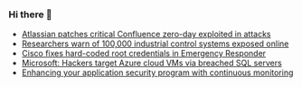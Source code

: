 ### Hi there 👋

<!--START_SECTION:feed-->
* [Atlassian patches critical Confluence zero-day exploited in attacks](https://www.bleepingcomputer.com/news/security/atlassian-patches-critical-confluence-zero-day-exploited-in-attacks/)
* [Researchers warn of 100,000 industrial control systems exposed online](https://www.bleepingcomputer.com/news/security/researchers-warn-of-100-000-industrial-control-systems-exposed-online/)
* [Cisco fixes hard-coded root credentials in Emergency Responder](https://www.bleepingcomputer.com/news/security/cisco-fixes-hard-coded-root-credentials-in-emergency-responder/)
* [Microsoft: Hackers target Azure cloud VMs via breached SQL servers](https://www.bleepingcomputer.com/news/security/microsoft-hackers-target-azure-cloud-vms-via-breached-sql-servers/)
* [Enhancing your application security program with continuous monitoring](https://www.bleepingcomputer.com/news/security/enhancing-your-application-security-program-with-continuous-monitoring/)
<!--END_SECTION:feed-->

<!--
**frankenk/frankenk** is a ✨ _special_ ✨ repository because its `README.md` (this file) appears on your GitHub profile.

Here are some ideas to get you started:

- 🔭 I’m currently working on ...
- 🌱 I’m currently learning ...
- 👯 I’m looking to collaborate on ...
- 🤔 I’m looking for help with ...
- 💬 Ask me about ...
- 📫 How to reach me: ...
- 😄 Pronouns: ...
- ⚡ Fun fact: ...
-->



